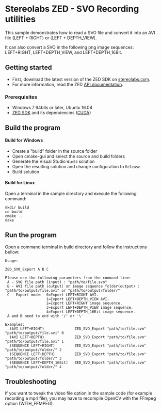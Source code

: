 # Stereolabs ZED - SVO Recording utilities

This sample demonstrates how to read a SVO file and convert it into an AVI file (LEFT + RIGHT) or (LEFT + DEPTH_VIEW).

It can also convert a SVO in the following png image sequences: LEFT+RIGHT, LEFT+DEPTH_VIEW, and LEFT+DEPTH_16Bit.

## Getting started

- First, download the latest version of the ZED SDK on [stereolabs.com](https://www.stereolabs.com).
- For more information, read the ZED [API documentation](https://www.stereolabs.com/developers/documentation/API/).

### Prerequisites

- Windows 7 64bits or later, Ubuntu 16.04
- [ZED SDK](https://www.stereolabs.com/developers/) and its dependencies ([CUDA](https://developer.nvidia.com/cuda-downloads))

## Build the program

#### Build for Windows

- Create a "build" folder in the source folder
- Open cmake-gui and select the source and build folders
- Generate the Visual Studio `Win64` solution
- Open the resulting solution and change configuration to `Release`
- Build solution

#### Build for Linux

Open a terminal in the sample directory and execute the following command:

    mkdir build
    cd build
    cmake ..
    make

## Run the program

Open a command terminal in build directory and follow the instructions bellow:

```
Usage:

ZED_SVO_Export A B C

Please use the following parameters from the command line:
 A - SVO file path (input) : "path/to/file.svo"
 B - AVI file path (output) or image sequence folder(output) : "path/to/output/file.avi" or "path/to/output/folder/"
 C - Export mode:  0=Export LEFT+RIGHT AVI.
				   1=Export LEFT+DEPTH_VIEW AVI.
				   2=Export LEFT+RIGHT image sequence.
				   3=Export LEFT+DEPTH_VIEW image sequence.
				   4=Export LEFT+DEPTH_16Bit image sequence.
 A and B need to end with '/' or '\'

Examples:
  (AVI LEFT+RIGHT)              ZED_SVO_Export "path/to/file.svo" "path/to/output/file.avi" 0
  (AVI LEFT+DEPTH)              ZED_SVO_Export "path/to/file.svo" "path/to/output/file.avi" 1
  (SEQUENCE LEFT+RIGHT)         ZED_SVO_Export "path/to/file.svo" "path/to/output/folder/" 2
  (SEQUENCE LEFT+DEPTH)         ZED_SVO_Export "path/to/file.svo" "path/to/output/folder/" 3
  (SEQUENCE LEFT+DEPTH_16Bit)   ZED_SVO_Export "path/to/file.svo" "path/to/output/folder/" 4
```

## Troubleshooting

If you want to tweak the video file option in the sample code (for example recording a mp4 file), you may have to recompile OpenCV with the FFmpeg option (WITH_FFMPEG).
